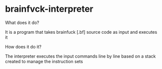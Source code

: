 # brainfvck-interpreter

What does it do?

It is a program that takes brainfuck [.bf] source code as input and executes it

How does it do it?

The interpreter executes the input commands line by line based on a stack created to manage the instruction sets
